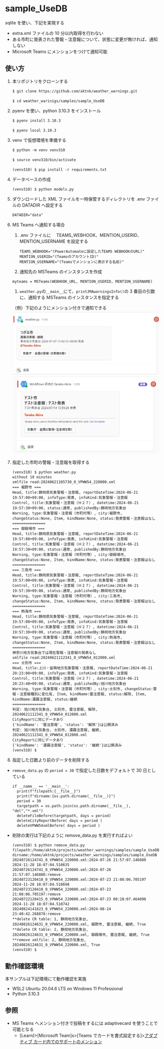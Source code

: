# sample_UseDB

sqlite を使い、下記を実現する

- extra.xml ファイルの 10 分以内取得を行わない
- ある市町に発表された警報・注意報について、状態に変更が無ければ、通知しない
- Microsoft Teams にメンションをつけて通知可能

## 使い方

1. 本リポジトリをクローンする

   ```
   $ git clone https://github.com/aktnk/weather_warnings.git

   $ cd weather_warinigs/samples/sample_UseDB
   ```

1. pyenv を使い、python 3.10.3 をインストール

   ```
   $ pyenv install 3.10.3

   $ pyenv local 3.10.3
   ```

1. venv で仮想環境を準備する

   ```
   $ python -m venv venv310

   $ source venv310/bin/activate

   (venv310) $ pip install -r requirements.txt
   ```

1. データベースの作成

   ```
   (venv310) $ python models.py
   ```

1. ダウンロードした XML ファイルを一時保管するディレクトリを .env ファイルの DATADIR へ設定する

   ```.env
   DATADIR="data"
   ```

1. MS Teams へ通知する場合

   1. .env ファイルに　 TEAMS_WEBHOOK、MENTION_USERID、MENTION_USERNAME を設定する

      ```.env
      TEAMS_WEBHOOK="(PowerAutomateに設定したTEAMS WEBHOOKのURL)"
      MENTION_USERID="(TeamsのアカウントID)"
      MENTION_USERNAME="(Teamsでメンションに表示する名前)"
      ```

   1. 通知先の MSTeams のインスタンスを作成

   ```
   myteams = MSTeams(WEBHOOK_URL, MENTION_USERID, MENTION_USERNAME)
   ```

   1. `weather.py`の`__main__`にて、`printJMAwarningsInfo()`の 3 番目の引数に、通知する MSTeams のインスタンスを指定する

   （例）下記のようにメンション付きで通知できる
   ![MS Teams Message Sample by Incomming Webhook](./image/MSTeamsSample.png)
   ![MS Teams Message Sample by PowerAutomete Workflow](./image/MSTeamsSample2.png)

1. 指定した市町の警報・注意報を取得する

   ```
   (venv310) $ python weather.py
   without 10 minutes
   xmlfile read:20240621105730_0_VPWW54_220000.xml
   === 裾野市 ===
   Head, title:静岡県気象警報・注意報, reportDateTime:2024-06-21 19:57:00+09:00, infoType:発表, infoKind:気象警報・注意報
   Control, title:気象警報・注意報（Ｈ２７）, datetime:2024-06-21 19:57:30+09:00, status:通常, publishedBy:静岡地方気象台
   Warning, type:気象警報・注意報（市町村等）, city:裾野市, changeStatus:None, Item, kindName:None, status:発表警報・注意報はなし
   ===============
   === 御殿場市 ===
   Head, title:静岡県気象警報・注意報, reportDateTime:2024-06-21 19:57:00+09:00, infoType:発表, infoKind:気象警報・注意報
   Control, title:気象警報・注意報（Ｈ２７）, datetime:2024-06-21 19:57:30+09:00, status:通常, publishedBy:静岡地方気象台
   Warning, type:気象警報・注意報（市町村等）, city:御殿場市, changeStatus:None, Item, kindName:None, status:発表警報・注意報はなし
   ===============
   === 三島市 ===
   Head, title:静岡県気象警報・注意報, reportDateTime:2024-06-21 19:57:00+09:00, infoType:発表, infoKind:気象警報・注意報
   Control, title:気象警報・注意報（Ｈ２７）, datetime:2024-06-21 19:57:30+09:00, status:通常, publishedBy:静岡地方気象台
   Warning, type:気象警報・注意報（市町村等）, city:三島市, changeStatus:None, Item, kindName:None, status:発表警報・注意報はなし
   ===============
   === 熱海市 ===
   Head, title:静岡県気象警報・注意報, reportDateTime:2024-06-21 19:57:00+09:00, infoType:発表, infoKind:気象警報・注意報
   Control, title:気象警報・注意報（Ｈ２７）, datetime:2024-06-21 19:57:30+09:00, status:通常, publishedBy:静岡地方気象台
   Warning, type:気象警報・注意報（市町村等）, city:熱海市, changeStatus:None, Item, kindName:None, status:発表警報・注意報はなし
   ===============
   神奈川地方気象台では現在警報・注意報の発表なし
   xmlfile read:20240621112341_0_VPWW54_012000.xml
   === 士別市 ===
   Head, title:上川・留萌地方気象警報・注意報, reportDateTime:2024-06-21 20:23:00+09:00, infoType:発表, infoKind:気象警報・注意報
   Control, title:気象警報・注意報（Ｈ２７）, datetime:2024-06-21 20:23:40+09:00, status:通常, publishedBy:旭川地方気象台
   Warning, type:気象警報・注意報（市町村等）, city:士別市, changeStatus:警報・注意報種別に変化有, Item, kindName:雷注意報, status:解除, Item, kindName:濃霧注意報, status:継続
   ===============
   判定: 旭川地方気象台, 士別市, 雷注意報, 解除, 20240621112341_0_VPWW54_012000.xml
   CityReportに同じデータあり
   {'kindName': '雷注意報', 'status': '解除'}は公開済み
   判定: 旭川地方気象台, 士別市, 濃霧注意報, 継続, 20240621112341_0_VPWW54_012000.xml
   CityReportに同じデータあり
   {'kindName': '濃霧注意報', 'status': '継続'}は公開済み
   (venv310) $
   ```

1. 指定した日数より前のデータを削除する

- `remove_data.py` の `period = 30` で指定した日数をデフォルトで 30 日としている

  ```
  if __name__ == '__main__':
    print(f"filepath:{__file__}")
    print(f"dirname:{os.path.dirname(__file__)}")
    period = 30
    targetpath = os.path.join(os.path.dirname(__file__), "del","*.xml")
    deleteFileBefore(targetpath, days = period)
    deleteCityReportBefore( days = period )
    deleteVPWW54xmlBefore( days = period )
  ```

- 削除の実行は下記のように remove_data.py を実行すればよい
  ```
  (venv310) $ python remove_data.py
  filepath:/home/aktnk/projects/weather_warnings/samples/sample_UseDB/remove_data.py
  dirname:/home/aktnk/projects/weather_warnings/samples/sample_UseDB
  20240726124741_0_VPWW54_220000.xml:2024-07-26 21:57:07.146880
  2024-11-28 18:07:04.510635
  20240726124741_0_VPWW54_220000.xml:2024-07-26 21:57:07.146880:remove
  20240723120410_0_VPWW54_220000.xml:2024-07-23 21:08:06.705197
  2024-11-28 18:07:04.510698
  20240723120410_0_VPWW54_220000.xml:2024-07-23 21:08:06.705197:remove
  20240722120415_0_VPWW54_220000.xml:2024-07-23 00:28:07.464098
  2024-11-28 18:07:04.510742
  20240824141623_0_VPWW54_220000.xml:2024-08-24 23:40:42.268878:remove
  **delete CR table: 1, 静岡地方気象台, 20240826124631_0_VPWW54_220000.xml, 裾野市, 雷注意報, 継続, True
  **delete CR table: 2, 静岡地方気象台, 20240826124631_0_VPWW54_220000.xml, 御殿場市, 雷注意報, 継続, True
  **remove xmlfile: 2, 静岡地方気象台, 20240826124631_0_VPWW54_220000.xml, True
  (venv310) $
  ```

## 動作確認環境

本サンプルは下記環境にて動作確認を実施

- WSL2 Ubuntu 20.04.6 LTS on Windows 11 Professional
- Python 3.10.3

## 参照

- MS Teams へメンション付きで投稿をするには adaptivecard を使うことで可能となる
  - [Learn]>[Microsoft Team]s>[Teams でカードを書式設定する]>[アダプティブ カード内でのサポートのメンション](https://learn.microsoft.com/ja-jp/microsoftteams/platform/task-modules-and-cards/cards/cards-format?tabs=adaptive-md%2Cdesktop%2Cconnector-html#mention-support-within-adaptive-cards)
